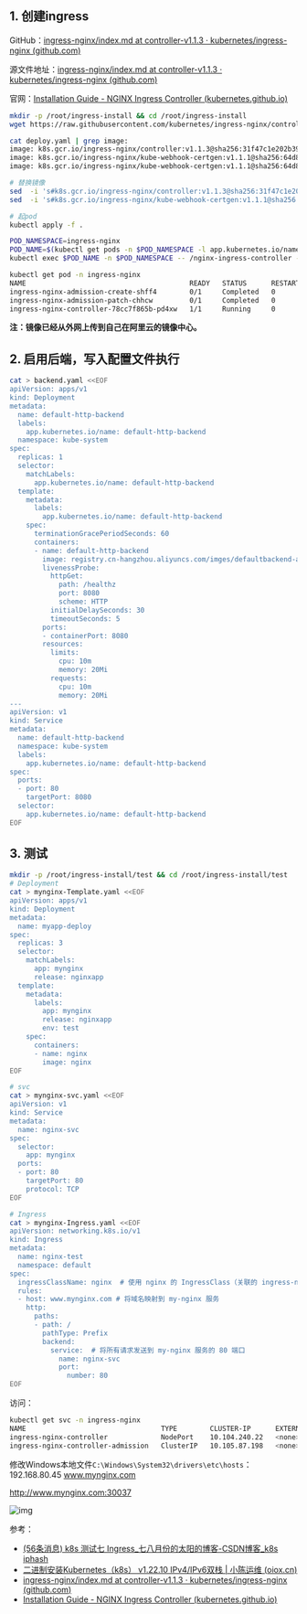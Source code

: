 ## 1. 创建ingress

GitHub：[ingress-nginx/index.md at controller-v1.1.3 · kubernetes/ingress-nginx (github.com)](https://github.com/kubernetes/ingress-nginx/blob/controller-v1.1.3/docs/deploy/index.md)

源文件地址：[ingress-nginx/index.md at controller-v1.1.3 · kubernetes/ingress-nginx (github.com)](https://github.com/kubernetes/ingress-nginx/blob/controller-v1.1.3/docs/deploy/index.md)

官网：[Installation Guide - NGINX Ingress Controller (kubernetes.github.io)](https://kubernetes.github.io/ingress-nginx/deploy/#quick-start)

```bash
mkdir -p /root/ingress-install && cd /root/ingress-install
wget https://raw.githubusercontent.com/kubernetes/ingress-nginx/controller-v1.1.3/deploy/static/provider/baremetal/deploy.yaml

cat deploy.yaml | grep image:
image: k8s.gcr.io/ingress-nginx/controller:v1.1.3@sha256:31f47c1e202b39fadecf822a9b76370bd4baed199a005b3e7d4d1455f4fd3fe2
image: k8s.gcr.io/ingress-nginx/kube-webhook-certgen:v1.1.1@sha256:64d8c73dca984af206adf9d6d7e46aa550362b1d7a01f3a0a91b20cc67868660
image: k8s.gcr.io/ingress-nginx/kube-webhook-certgen:v1.1.1@sha256:64d8c73dca984af206adf9d6d7e46aa550362b1d7a01f3a0a91b20cc67868660

# 替换镜像
sed  -i 's#k8s.gcr.io/ingress-nginx/controller:v1.1.3@sha256:31f47c1e202b39fadecf822a9b76370bd4baed199a005b3e7d4d1455f4fd3fe2#registry.cn-hangzhou.aliyuncs.com/imges/controller:v1.1.3#' deploy.yaml
sed  -i 's#k8s.gcr.io/ingress-nginx/kube-webhook-certgen:v1.1.1@sha256:64d8c73dca984af206adf9d6d7e46aa550362b1d7a01f3a0a91b20cc67868660#registry.cn-hangzhou.aliyuncs.com/chenby/kube-webhook-certgen:v1.1.1#' deploy.yaml

# 起pod
kubectl apply -f .

POD_NAMESPACE=ingress-nginx
POD_NAME=$(kubectl get pods -n $POD_NAMESPACE -l app.kubernetes.io/name=ingress-nginx --field-selector=status.phase=Running -o name)
kubectl exec $POD_NAME -n $POD_NAMESPACE -- /nginx-ingress-controller --version

kubectl get pod -n ingress-nginx
NAME                                        READY   STATUS      RESTARTS   AGE
ingress-nginx-admission-create-shff4        0/1     Completed   0          22m
ingress-nginx-admission-patch-chhcw         0/1     Completed   0          22m
ingress-nginx-controller-78cc7f865b-pd4xw   1/1     Running     0          22m
```

**注：镜像已经从外网上传到自己在阿里云的镜像中心。**

## 2. 启用后端，写入配置文件执行

```bash
cat > backend.yaml <<EOF
apiVersion: apps/v1
kind: Deployment
metadata:
  name: default-http-backend
  labels:
    app.kubernetes.io/name: default-http-backend
  namespace: kube-system
spec:
  replicas: 1
  selector:
    matchLabels:
      app.kubernetes.io/name: default-http-backend
  template:
    metadata:
      labels:
        app.kubernetes.io/name: default-http-backend
    spec:
      terminationGracePeriodSeconds: 60
      containers:
      - name: default-http-backend
        image: registry.cn-hangzhou.aliyuncs.com/imges/defaultbackend-amd64:1.5 
        livenessProbe:
          httpGet:
            path: /healthz
            port: 8080
            scheme: HTTP
          initialDelaySeconds: 30
          timeoutSeconds: 5
        ports:
        - containerPort: 8080
        resources:
          limits:
            cpu: 10m
            memory: 20Mi
          requests:
            cpu: 10m
            memory: 20Mi
---
apiVersion: v1
kind: Service
metadata:
  name: default-http-backend
  namespace: kube-system
  labels:
    app.kubernetes.io/name: default-http-backend
spec:
  ports:
  - port: 80
    targetPort: 8080
  selector:
    app.kubernetes.io/name: default-http-backend
EOF
```

## 3. 测试

```bash
mkdir -p /root/ingress-install/test && cd /root/ingress-install/test
# Deployment
cat > mynginx-Template.yaml <<EOF
apiVersion: apps/v1
kind: Deployment
metadata:
  name: myapp-deploy
spec:
  replicas: 3
  selector:
    matchLabels:
      app: mynginx
      release: nginxapp
  template:
    metadata:
      labels:
        app: mynginx
        release: nginxapp
        env: test
    spec:
      containers:
      - name: nginx
        image: nginx
EOF

# svc
cat > mynginx-svc.yaml <<EOF
apiVersion: v1
kind: Service
metadata:
  name: nginx-svc
spec:
  selector:
    app: mynginx
  ports:
  - port: 80
    targetPort: 80
    protocol: TCP
EOF

# Ingress
cat > mynginx-Ingress.yaml <<EOF
apiVersion: networking.k8s.io/v1
kind: Ingress
metadata:
  name: nginx-test
  namespace: default
spec:
  ingressClassName: nginx  # 使用 nginx 的 IngressClass（关联的 ingress-nginx 控制器）
  rules:
  - host: www.mynginx.com # 将域名映射到 my-nginx 服务
    http:
      paths:
      - path: /
        pathType: Prefix
        backend:
          service:  # 将所有请求发送到 my-nginx 服务的 80 端口
            name: nginx-svc
            port:
              number: 80
EOF
```

访问：

```bash
kubectl get svc -n ingress-nginx
NAME                                 TYPE        CLUSTER-IP      EXTERNAL-IP   PORT(S)                      AGE
ingress-nginx-controller             NodePort    10.104.240.22   <none>        80:30037/TCP,443:32306/TCP   35m
ingress-nginx-controller-admission   ClusterIP   10.105.87.198   <none>        443/TCP                      35m
```

修改Windows本地文件`C:\Windows\System32\drivers\etc\hosts`：192.168.80.45 www.mynginx.com

http://www.mynginx.com:30037

![img](https://img2023.cnblogs.com/blog/1740081/202301/1740081-20230106214547888-1760342736.png)

 

参考：

- [(56条消息) k8s 测试七 Ingress_七八月份的太阳的博客-CSDN博客_k8s iphash](https://blog.csdn.net/weixin_40165163/article/details/104735935)
- [二进制安装Kubernetes（k8s） v1.22.10 IPv4/IPv6双栈 | 小陈运维 (oiox.cn)](https://blog.oiox.cn/2022/06/15/39db0a5503b3/)
- [ingress-nginx/index.md at controller-v1.1.3 · kubernetes/ingress-nginx (github.com)](https://github.com/kubernetes/ingress-nginx/blob/controller-v1.1.3/docs/deploy/index.md)
- [Installation Guide - NGINX Ingress Controller (kubernetes.github.io)](https://kubernetes.github.io/ingress-nginx/deploy/#quick-start)